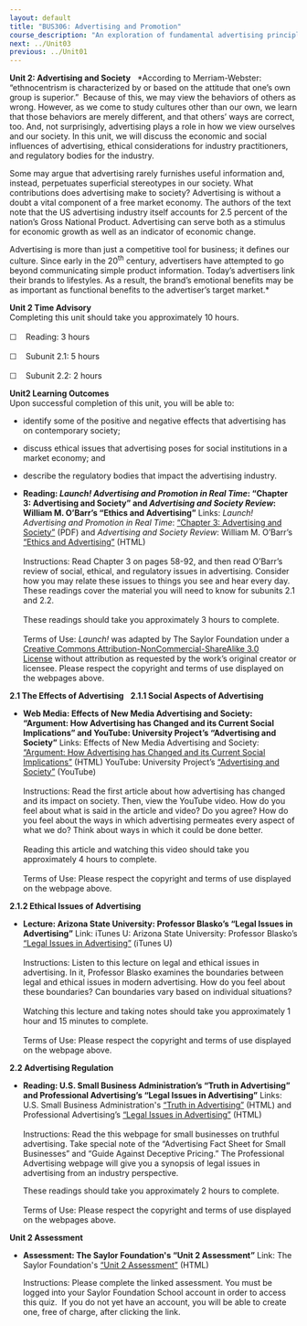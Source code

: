 ```yaml
---
layout: default
title: "BUS306: Advertising and Promotion"
course_description: "An exploration of fundamental advertising principles and the role advertising plays in the promotional mix, with particular emphasis on identifying the unique characteristics of advertising and examining familiar marketing concepts using an advertising framework."
next: ../Unit03
previous: ../Unit01
---
```

**Unit 2: Advertising and Society** <span id="2"></span> 
*According to Merriam-Webster: “ethnocentrism is characterized by or
based on the attitude that one’s own group is superior.”  Because of
this, we may view the behaviors of others as wrong. However, as we come
to study cultures other than our own, we learn that those behaviors are
merely different, and that others’ ways are correct, too. And, not
surprisingly, advertising plays a role in how we view ourselves and our
society. In this unit, we will discuss the economic and social
influences of advertising, ethical considerations for industry
practitioners, and regulatory bodies for the industry.  
  
 Some may argue that advertising rarely furnishes useful information
and, instead, perpetuates superficial stereotypes in our society. What
contributions does advertising make to society? Advertising is without a
doubt a vital component of a free market economy. The authors of the
text note that the US advertising industry itself accounts for 2.5
percent of the nation’s Gross National Product. Advertising can serve
both as a stimulus for economic growth as well as an indicator of
economic change.  
  
 Advertising is more than just a competitive tool for business; it
defines our culture. Since early in the 20<sup>th</sup> century,
advertisers have attempted to go beyond communicating simple product
information. Today’s advertisers link their brands to lifestyles. As a
result, the brand’s emotional benefits may be as important as functional
benefits to the advertiser’s target market.*

**Unit 2 Time Advisory**  
Completing this unit should take you approximately 10 hours.  
    
 ☐    Reading: 3 hours  
    
 ☐    Subunit 2.1: 5 hours  
    
 ☐    Subunit 2.2: 2 hours

**Unit2 Learning Outcomes**  
Upon successful completion of this unit, you will be able to:
-   identify some of the positive and negative effects that advertising
    has on contemporary society;
-   discuss ethical issues that advertising poses for social
    institutions in a market economy; and
-   describe the regulatory bodies that impact the advertising industry.

-   **Reading: *Launch! Advertising and Promotion in Real Time*:
    “Chapter 3: Advertising and Society” and *Advertising and Society
    Review*: William M. O’Barr’s “Ethics and Advertising”**
    Links: *Launch! Advertising and Promotion in Real Time*: [“Chapter
    3: Advertising and
    Society”](http://www.saylor.org/site/textbooks/Launch!%20Advertising%20and%20Promotion%20in%20Real%20Time.pdf) (PDF)
    and *Advertising and Society Review*: William M. O’Barr’s [“Ethics
    and
    Advertising”](http://muse.jhu.edu/journals/asr/v008/8.3unit13.html) (HTML)  
        
     Instructions: Read Chapter 3 on pages 58-92, and then read O’Barr’s
    review of social, ethical, and regulatory issues in advertising.
    Consider how you may relate these issues to things you see and hear
    every day. These readings cover the material you will need to know
    for subunits 2.1 and 2.2.  
        
     These readings should take you approximately 3 hours to complete.  
        
     Terms of Use: *Launch!* was adapted by The Saylor Foundation under
    a [Creative Commons Attribution-NonCommercial-ShareAlike 3.0
    License](http://creativecommons.org/licenses/by-nc-sa/3.0/) without
    attribution as requested by the work’s original creator or
    licensee. Please respect the copyright and terms of use displayed on
    the webpages above. 

**2.1 The Effects of Advertising** <span id="2.1"></span> 
**2.1.1 Social Aspects of Advertising** <span id="2.1.1"></span> 
-   **Web Media: Effects of New Media Advertising and Society:
    “Argument: How Advertising has Changed and its Current Social
    Implications” and YouTube: University Project’s “Advertising and
    Society”**
    Links: Effects of New Media Advertising and Society: [“Argument: How
    Advertising has Changed and its Current Social
    Implications”](http://effectsofnewmediaadvertising.blogspot.com/2008/05/overview-how-advertising-has-changed.html) (HTML)
    YouTube: University Project’s [“Advertising and
    Society”](http://www.youtube.com/watch?v=9x4KH8wwxbI) (YouTube)  
        
     Instructions: Read the first article about how advertising has
    changed and its impact on society. Then, view the YouTube video. How
    do you feel about what is said in the article and video? Do you
    agree? How do you feel about the ways in which advertising permeates
    every aspect of what we do? Think about ways in which it could be
    done better.  
        
     Reading this article and watching this video should take you
    approximately 4 hours to complete.  
        
     Terms of Use: Please respect the copyright and terms of use
    displayed on the webpage above.

**2.1.2 Ethical Issues of Advertising** <span id="2.1.2"></span> 
-   **Lecture: Arizona State University: Professor Blasko’s “Legal
    Issues in Advertising”**
    Link: iTunes U: Arizona State University: Professor Blasko’s [“Legal
    Issues in
    Advertising”](http://itunes.apple.com/us/podcast/legal-issues-in-advertising/id383721203?i=85038273) (iTunes
    U)  
        
     Instructions: Listen to this lecture on legal and ethical issues in
    advertising. In it, Professor Blasko examines the boundaries between
    legal and ethical issues in modern advertising. How do you feel
    about these boundaries? Can boundaries vary based on individual
    situations?  
        
     Watching this lecture and taking notes should take you
    approximately 1 hour and 15 minutes to complete.  
        
     Terms of Use: Please respect the copyright and terms of use
    displayed on the webpage above.

**2.2 Advertising Regulation** <span id="2.2"></span> 
-   **Reading: U.S. Small Business Administration’s “Truth in
    Advertising” and Professional Advertising’s “Legal Issues in
    Advertising”**
    Links: U.S. Small Business Administration's [“Truth in
    Advertising”](http://www.sba.gov/content/truth-advertising) (HTML)
    and Professional Advertising’s [“Legal Issues in
    Advertising”](https://web.archive.org/web/20130510184833/http://www.myprofessionaladvertising.com/Legal%20Issues%20in%20Advertising1.htm) (HTML)  
        
     Instructions: Read the this webpage for small businesses on
    truthful advertising. Take special note of the “Advertising Fact
    Sheet for Small Businesses” and “Guide Against Deceptive Pricing.”
    The Professional Advertising webpage will give you a synopsis of
    legal issues in advertising from an industry perspective.  
      
     These readings should take you approximately 2 hours to complete.  
        
     Terms of Use: Please respect the copyright and terms of use
    displayed on the webpages above.

**Unit 2 Assessment** <span id="2.3"></span> 
-   **Assessment: The Saylor Foundation's “Unit 2 Assessment”**
    Link: The Saylor Foundation's [“Unit 2
    Assessment”](http://school.saylor.org/mod/quiz/view.php?id=1058) (HTML)  
      
     Instructions: Please complete the linked assessment. You must be
    logged into your Saylor Foundation School account in order to access
    this quiz.  If you do not yet have an account, you will be able to
    create one, free of charge, after clicking the link. 


